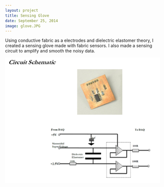 ```yaml
---
layout: project
title: Sensing Glove
date: September 25, 2014
image: glove.JPG
---
```


Using conductive fabric as a electrodes and dielectric elastomer theory, I created a sensing glove made with fabric sensors. I also made a sensing circuit to amplify and smooth the noisy data. 

![circuit_schematic](https://raw.githubusercontent.com/MahdiehNejati/portfolio/gh-pages/public/images/circuit_schematic.png)
